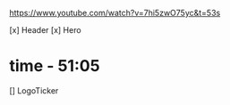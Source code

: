 https://www.youtube.com/watch?v=7hi5zwO75yc&t=53s

[x] Header
[x] Hero

# time - 51:05

[] LogoTicker
